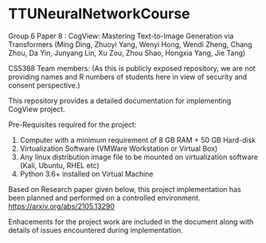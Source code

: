 # TTUNeuralNetworkCourse
Group 6
Paper 8 : CogView: Mastering Text-to-Image Generation via Transformers
(Ming Ding, Zhuoyi Yang, Wenyi Hong, Wendi Zheng, Chang Zhou, Da Yin, Junyang Lin, Xu Zou, Zhou Shao, Hongxia Yang, Jie Tang)

CS5388 Team members:
(As this is publicly exposed repository, we are not providing names and R numbers of students here in view of security and consent perspective.)

This repository provides a detailed documentation for implementing CogView project.

Pre-Requisites required for the project:
1) Computer with a minimum requirement of 8 GB RAM + 50 GB Hard-disk
2) Virtualization Software (VMWare Workstation or Virtual Box)
3) Any linux distribution image file to be mounted on virtualization software (Kali, Ubuntu, RHEL etc)
4) Python 3.6+ installed on Virtual Machine

Based on Research paper given below, this project implementation has been planned and performed on a controlled environment.
https://arxiv.org/abs/2105.13290

Enhacements for the project work are included in the document along with details of issues encountered during implementation.


